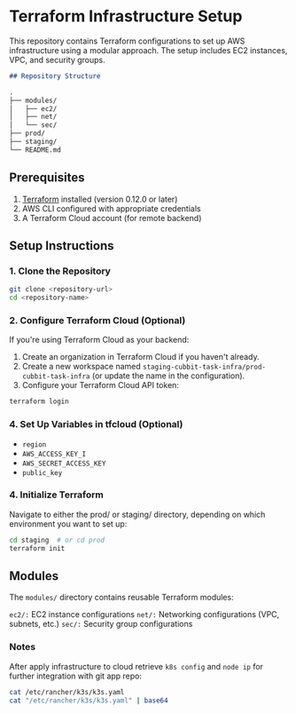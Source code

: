 # Terraform Infrastructure Setup

This repository contains Terraform configurations to set up AWS infrastructure using a modular approach. The setup includes EC2 instances, VPC, and security groups.

```markdown
## Repository Structure

.
├── modules/
│   ├── ec2/
│   ├── net/
│   └── sec/
├── prod/
├── staging/
└── README.md
```

## Prerequisites

1. [Terraform](https://www.terraform.io/downloads.html) installed (version 0.12.0 or later)
2. AWS CLI configured with appropriate credentials
3. A Terraform Cloud account (for remote backend)

## Setup Instructions

### 1. Clone the Repository

```bash
git clone <repository-url>
cd <repository-name>
```

### 2. Configure Terraform Cloud (Optional)

If you're using Terraform Cloud as your backend:

1. Create an organization in Terraform Cloud if you haven't already.
2. Create a new workspace named `staging-cubbit-task-infra/prod-cubbit-task-infra` (or update the name in the configuration).
3. Configure your Terraform Cloud API token:

```bash
terraform login
```

### 4. Set Up Variables in tfcloud (Optional)

- `region`
- `AWS_ACCESS_KEY_I`
- `AWS_SECRET_ACCESS_KEY`
- `public_key`

### 4. Initialize Terraform

Navigate to either the prod/ or staging/ directory, depending on which environment you want to set up:

```bash
cd staging  # or cd prod
terraform init
```

## Modules

The `modules/` directory contains reusable Terraform modules:

`ec2/:` EC2 instance configurations
`net/:` Networking configurations (VPC, subnets, etc.)
`sec/:` Security group configurations

### Notes

After apply infrastructure to cloud retrieve `k8s config` and `node ip` for further integration with git app repo:

```bash
cat /etc/rancher/k3s/k3s.yaml
cat "/etc/rancher/k3s/k3s.yaml" | base64
```
